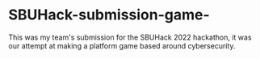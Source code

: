 # SBUHack-submission-game-
This was my team's submission for the SBUHack 2022 hackathon, it was our attempt at making a platform game based around cybersecurity.
